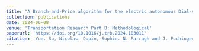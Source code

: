 ```yaml
---
title: "A Branch-and-Price algorithm for the electric autonomous Dial-A-Ride Problem"
collection: publications
date: 2024-06-08
venue: 'Transportation Research Part B: Methodological'
paperurl: 'https://doi.org/10.1016/j.trb.2024.103011'
citation: 'Yue. Su, Nicolas. Dupin, Sophie. N. Parragh and J. Puchinger. (2024). &quot;A Branch-and-Price algorithm for the electric autonomous Dial-A-Ride Problem.&quot; <i>Transportation Research Part B: Methodological</i>, 186: 103011.'
---
```

